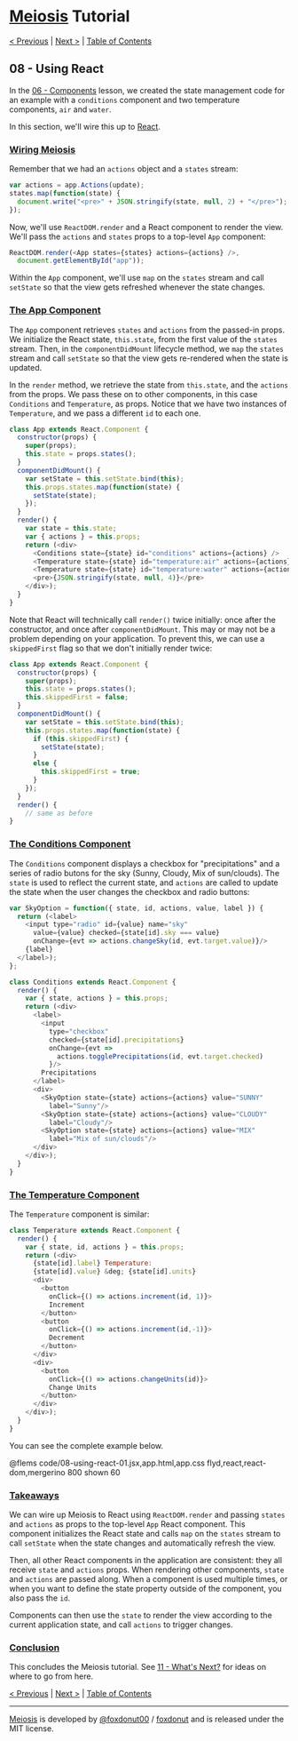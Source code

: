 # [Meiosis](https://meiosis.js.org) Tutorial

[< Previous](07-using-mithril.html) |
[Next >](09-using-preact.html) |
[Table of Contents](toc.html)

## 08 - Using React

In the [06 - Components](06-components.html) lesson, we created the state management
code for an example with a `conditions` component and two temperature components, `air` and
`water`.

In this section, we'll wire this up to [React](https://reactjs.org/).

<a name="wiring_meiosis"></a>
### [Wiring Meiosis](#wiring_meiosis)

Remember that we had an `actions` object and a `states` stream:

```js
var actions = app.Actions(update);
states.map(function(state) {
  document.write("<pre>" + JSON.stringify(state, null, 2) + "</pre>");
});
```

Now, we'll use `ReactDOM.render` and a React component to render the view. We'll pass the
`actions` and `states` props to a top-level `App` component:

```js
ReactDOM.render(<App states={states} actions={actions} />,
  document.getElementById("app"));
```

Within the `App` component, we'll use `map` on the `states` stream and call `setState` so
that the view gets refreshed whenever the state changes.

<a name="the_app_component"></a>
### [The App Component](#the_app_component)

The `App` component retrieves `states` and `actions` from the passed-in props. We initialize
the React state, `this.state`, from the first value of the `states` stream. Then, in the
`componentDidMount` lifecycle method, we `map` the `states` stream and call `setState` so
that the view gets re-rendered when the state is updated.

In the `render` method, we retrieve the state from `this.state`, and the `actions` from the
props. We pass these on to other components, in this case `Conditions` and `Temperature`,
as props. Notice that we have two instances of `Temperature`, and we pass a different `id`
to each one.

```js
class App extends React.Component {
  constructor(props) {
    super(props);
    this.state = props.states();
  }
  componentDidMount() {
    var setState = this.setState.bind(this);
    this.props.states.map(function(state) {
      setState(state);
    });
  }
  render() {
    var state = this.state;
    var { actions } = this.props;
    return (<div>
      <Conditions state={state} id="conditions" actions={actions} />
      <Temperature state={state} id="temperature:air" actions={actions} />
      <Temperature state={state} id="temperature:water" actions={actions} />
      <pre>{JSON.stringify(state, null, 4)}</pre>
    </div>);
  }
}
```

Note that React will technically call `render()` twice initially: once after the constructor,
and once after `componentDidMount`. This may or may not be a problem depending on your
application. To prevent this, we can use a `skippedFirst` flag so that we don't initially
render twice:

```js
class App extends React.Component {
  constructor(props) {
    super(props);
    this.state = props.states();
    this.skippedFirst = false;
  }
  componentDidMount() {
    var setState = this.setState.bind(this);
    this.props.states.map(function(state) {
      if (this.skippedFirst) {
        setState(state);
      }
      else {
        this.skippedFirst = true;
      }
    });
  }
  render() {
    // same as before
}
```

<a name="the_conditions_component"></a>
### [The Conditions Component](#the_conditions_component)

The `Conditions` component displays a checkbox for "precipitations" and a series of radio
butons for the sky (Sunny, Cloudy, Mix of sun/clouds). The `state` is used to reflect the
current state, and `actions` are called to update the state when the user changes the
checkbox and radio buttons:

```js
var SkyOption = function({ state, id, actions, value, label }) {
  return (<label>
    <input type="radio" id={value} name="sky"
      value={value} checked={state[id].sky === value}
      onChange={evt => actions.changeSky(id, evt.target.value)}/>
    {label}
  </label>);
};

class Conditions extends React.Component {
  render() {
    var { state, actions } = this.props;
    return (<div>
      <label>
        <input
          type="checkbox"
          checked={state[id].precipitations}
          onChange={evt =>
            actions.togglePrecipitations(id, evt.target.checked)
          }/>
        Precipitations
      </label>
      <div>
        <SkyOption state={state} actions={actions} value="SUNNY"
          label="Sunny"/>
        <SkyOption state={state} actions={actions} value="CLOUDY"
          label="Cloudy"/>
        <SkyOption state={state} actions={actions} value="MIX"
          label="Mix of sun/clouds"/>
      </div>
    </div>);
  }
}
```

<a name="the_temperature_component"></a>
### [The Temperature Component](#the_temperature_component)

The `Temperature` component is similar:

```js
class Temperature extends React.Component {
  render() {
    var { state, id, actions } = this.props;
    return (<div>
      {state[id].label} Temperature:
      {state[id].value} &deg; {state[id].units}
      <div>
        <button
          onClick={() => actions.increment(id, 1)}>
          Increment
        </button>
        <button
          onClick={() => actions.increment(id,-1)}>
          Decrement
        </button>
      </div>
      <div>
        <button
          onClick={() => actions.changeUnits(id)}>
          Change Units
        </button>
      </div>
    </div>);
  }
}
```

You can see the complete example below.

@flems code/08-using-react-01.jsx,app.html,app.css flyd,react,react-dom,mergerino 800 shown 60

<a name="takeaways"></a>
### [Takeaways](#takeaways)

We can wire up Meiosis to React using `ReactDOM.render` and passing `states` and `actions` as
props to the top-level `App` React component. This component initializes the React state and
calls `map` on the `states` stream to call `setState` when the state changes and automatically
refresh the view.

Then, all other React components in the application are consistent: they all receive `state`
and `actions` props. When rendering other components, `state` and `actions` are passed along.
When a component is used multiple times, or when you want to define the state property outside of
the component, you also pass the `id`.

Components can then use the `state` to render the view according to the current application
state, and call `actions` to trigger changes.

<a name="conclusion"></a>
### [Conclusion](#conclusion)

This concludes the Meiosis tutorial. See [11 - What's Next?](11-whats-next.html) for ideas on where
to go from here.

[< Previous](07-using-mithril.html) |
[Next >](09-using-preact.html) |
[Table of Contents](toc.html)

-----

[Meiosis](https://meiosis.js.org) is developed by [@foxdonut00](http://twitter.com/foxdonut00) / [foxdonut](https://github.com/foxdonut) and is released under the MIT license.

